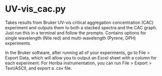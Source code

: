 # UV-vis_cac.py
 Takes results from Bruker UV-vis critical aggregation concentration (CAC) experiment and outputs them to both a stacked spectra and the CAC graph. Just run this in a terminal and follow the prompts. Contains options for single wavelength (Nile red) and multi-wavelength (Pyrene, DPH) experiments. 
 
 In the Bruker software, after running all of your experiments, go to File > Export Data, which will allow you to output an Excel sheet with a column for each experiment. For Horiba instrumentation, you can run File > Export > Text/ASCII, and export a .csv file.
